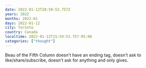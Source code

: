 ```yaml
---
date: 2022-01-12T20:59:53.757Z
years: 2022
months: 2022-01
days: 2022-01-12
city: Toronto
country: Canada
localtime: 2022-01-12T15:59:53.757-05:00
categories: ["thought"]
---
```

Beau of the Fifth Column doesn't have an ending tag, doesn't ask to like/share/subscribe, doesn't ask for anything and only gives.
